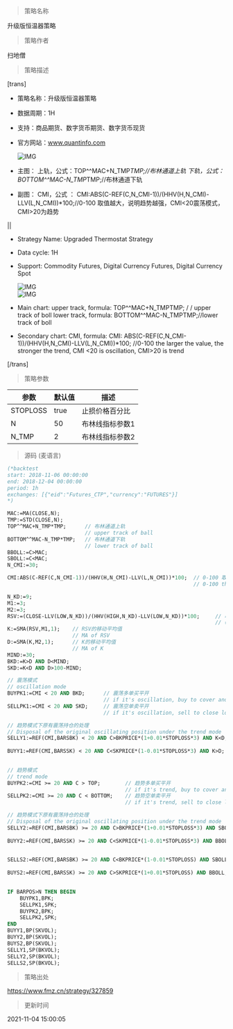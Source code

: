 
> 策略名称

升级版恒温器策略

> 策略作者

扫地僧

> 策略描述

[trans]
- 策略名称：升级版恒温器策略
- 数据周期：1H
- 支持：商品期货、数字货币期货、数字货币现货
- 官方网站：www.quantinfo.com

   ![IMG](https://www.fmz.cn/upload/asset/bcf664987bac1aaff72110b1e3679d10.png)

- 主图：
  上轨，公式：TOP^^MAC+N_TMP*TMP;//布林通道上轨
  下轨，公式：BOTTOM^^MAC-N_TMP*TMP;//布林通道下轨

- 副图：
  CMI，公式 ： CMI:ABS(C-REF(C,N_CMI-1))/(HHV(H,N_CMI)-LLV(L,N_CMI))*100;//0-100 取值越大，说明趋势越强，CMI<20震荡模式，CMI>20为趋势

||

- Strategy Name: Upgraded Thermostat Strategy
- Data cycle: 1H
- Support: Commodity Futures, Digital Currency Futures, Digital Currency Spot

  ![IMG](https://www.fmz.cn/upload/asset/0e0a008b14ac42a86128e2b86c3b990a.png)  
  ![IMG](https://www.fmz.cn/upload/asset/925a0c3eae66fb4e6f2e94b9c775a90f.png)

- Main chart:
  upper track, formula: TOP^^MAC+N_TMPTMP; / / upper track of boll
  lower track, formula: BOTTOM^^MAC-N_TMPTMP;//lower track of boll

- Secondary chart:
  CMI, formula: CMI: ABS(C-REF(C,N_CMI-1))/(HHV(H,N_CMI)-LLV(L,N_CMI))*100;
  //0-100 the larger the value, the stronger the trend, CMI <20 is oscillation, CMI>20 is trend

[/trans]

> 策略参数



|参数|默认值|描述|
|----|----|----|
|STOPLOSS|true|止损价格百分比|stop loss price percentage|
|N|50|布林线指标参数1|boll index parameter 1|
|N_TMP|2|布林线指标参数2|boll index parameter 2|


> 源码 (麦语言)

``` pascal
(*backtest
start: 2018-11-06 00:00:00
end: 2018-12-04 00:00:00
period: 1h
exchanges: [{"eid":"Futures_CTP","currency":"FUTURES"}]
*)

MAC:=MA(CLOSE,N);
TMP:=STD(CLOSE,N);
TOP^^MAC+N_TMP*TMP;      // 布林通道上轨
                         // upper track of ball
BOTTOM^^MAC-N_TMP*TMP;   // 布林通道下轨
                         // lower track of ball
BBOLL:=C>MAC;
SBOLL:=C<MAC;
N_CMI:=30;

CMI:ABS(C-REF(C,N_CMI-1))/(HHV(H,N_CMI)-LLV(L,N_CMI))*100;  // 0-100 取值越大，说明趋势越强，CMI<20震荡模式，CMI>20为趋势
                                                            // 0-100 the larger the value, the stronger the trend, CMI <20 is oscillation mode, CMI>20 is the trend

N_KD:=9;
M1:=3;
M2:=3;
RSV:=(CLOSE-LLV(LOW,N_KD))/(HHV(HIGH,N_KD)-LLV(LOW,N_KD))*100;     // 收盘价与N周期最低值做差，N周期最高值与N周期最低值做差，两差之间做比值。
                                                                   // (1)closing price - the lowest of cycle N, (2)the highest of cycle N - the lowest of cycle N, (1)/(2)
K:=SMA(RSV,M1,1);    // RSV的移动平均值
                     // MA of RSV
D:=SMA(K,M2,1);      // K的移动平均值
                     // MA of K
MIND:=30;
BKD:=K>D AND D<MIND;
SKD:=K<D AND D>100-MIND;

// 震荡模式
// oscillation mode
BUYPK1:=CMI < 20 AND BKD;      // 震荡多单买平开
                               // if it's oscillation, buy to cover and buy long immediately
SELLPK1:=CMI < 20 AND SKD;     // 震荡空单卖平开
                               // if it's oscillation, sell to close long position and sell short to open position immediately

// 趋势模式下原有震荡持仓的处理
// Disposal of the original oscillating position under the trend mode
SELLY1:=REF(CMI,BARSBK) < 20 AND C>BKPRICE*(1+0.01*STOPLOSS*3) AND K<D;     // 震荡多单止盈
                                                                            // if it's oscillation, long position take profit
BUYY1:=REF(CMI,BARSSK) < 20 AND C<SKPRICE*(1-0.01*STOPLOSS*3) AND K>D;      // 震荡空单止盈
                                                                            // if it's oscillation, short position take profit

// 趋势模式
// trend mode
BUYPK2:=CMI >= 20 AND C > TOP;        // 趋势多单买平开
                                      // if it's trend, buy to cover and buy long immediately
SELLPK2:=CMI >= 20 AND C < BOTTOM;    // 趋势空单卖平开
                                      // if it's trend, sell to close long position and sell short to open position immediately

// 趋势模式下原有震荡持仓的处理
// Disposal of the original oscillating position under the trend mode
SELLY2:=REF(CMI,BARSBK) >= 20 AND C>BKPRICE*(1+0.01*STOPLOSS*3) AND SBOLL;  // 趋势多单止盈
                                                                            // if it's trend, long position take profit
BUYY2:=REF(CMI,BARSSK) >= 20 AND C<SKPRICE*(1-0.01*STOPLOSS*3) AND BBOLL;   // 趋势空单止盈
                                                                            // if it's trend, short position take profit

SELLS2:=REF(CMI,BARSBK) >= 20 AND C<BKPRICE*(1-0.01*STOPLOSS) AND SBOLL;    // 趋势多单止损
                                                                            // if it's trend, long position stop loss
BUYS2:=REF(CMI,BARSSK) >= 20 AND C>SKPRICE*(1+0.01*STOPLOSS) AND BBOLL;     // 趋势空单止损
                                                                            // if it's trend, short position stop loss

IF BARPOS>N THEN BEGIN
    BUYPK1,BPK;
    SELLPK1,SPK;
    BUYPK2,BPK;
    SELLPK2,SPK;
END
BUYY1,BP(SKVOL);
BUYY2,BP(SKVOL);
BUYS2,BP(SKVOL);
SELLY1,SP(BKVOL);
SELLY2,SP(BKVOL);
SELLS2,SP(BKVOL);


```

> 策略出处

https://www.fmz.cn/strategy/327859

> 更新时间

2021-11-04 15:00:05
